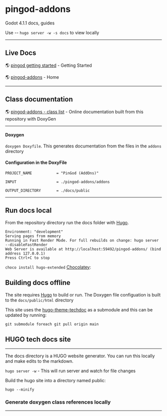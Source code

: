 # pingod-addons
Godot 4.1.1 docs, guides

Use -- `hugo server -w -s docs` to view locally

---
## Live Docs
🌎 [pingod getting started](https://flippingflips.github.io/pingod-addons-docs/getting-started/) - Getting Started

🌎 [pingod-addons](https://FlippingFlips.github.io/pingod-addons-docs) - Home

---
## Class documentation

🌎 [pingod-addons - class list](https://flippingflips.github.io/pingod-addons-docs/html/annotated.html) - Online documentation built from this repository with DoxyGen

---
#### Doxygen

`doxygen Doxyfile`. This generates documentation from the files in the `addons` directory

#### Configuration in the DoxyFile

`PROJECT_NAME           = "PinGod (AddOns)"`

`INPUT                  = ./pingod-addons/addons`

`OUTPUT_DIRECTORY       = ./docs/public`

---
## Run docs local

From the repository directory run the docs folder with [Hugo](https://gohugo.io/).

```
Environment: "development"
Serving pages from memory
Running in Fast Render Mode. For full rebuilds on change: hugo server --disableFastRender
Web Server is available at http://localhost:59492/pingod-addons/ (bind address 127.0.0.1)
Press Ctrl+C to stop
```

`choco install hugo-extended` [Chocolatey](https://chocolatey.org/):

## Building docs offline

The site requires [Hugo](https://gohugo.io/) to build or run. The Doxygen file configuation is built to the `docs/public/html` directory



This site uses the [hugo-theme-techdoc](https://github.com/thingsym/hugo-theme-techdoc) as a submodule and this can be updated by running:

`git submodule foreach git pull origin main`

## HUGO tech docs site
---

The docs directory is a HUGO website generator. You can run this locally and make edits to the markdown.

`hugo server -w` - This will run server and watch for file changes

Build the hugo site into a directory named public:

`hugo --minify`

### Generate doxygen class references locally
---

